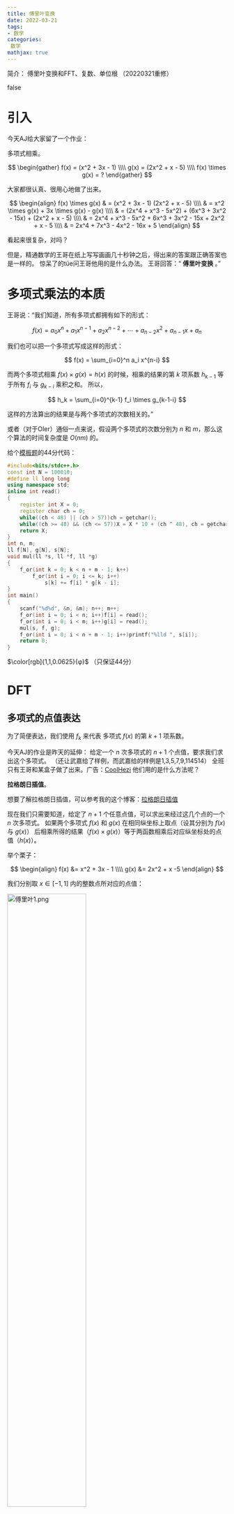 ```yaml
---
title: 傅里叶变换
date: 2022-03-21
tags:
- 数学
categories:
 数学
mathjax: true
---
```


简介： 傅里叶变换和FFT、复数、单位根
（20220321重修）

<!--more-->

<div id="problem-card-vis">false</div>

# 引入

今天AJ给大家留了一个作业：

多项式相乘。

$$
\begin{gather}
f(x) = (x^2 + 3x - 1) \\\\
g(x) = (2x^2 + x - 5) \\\\
f(x) \times g(x) = ?
\end{gather}
$$

大家都很认真、很用心地做了出来。

$$
\begin{align}
f(x) \times g(x) & = (x^2 + 3x - 1) (2x^2 + x - 5) \\\\
& = x^2 \times g(x) + 3x \times g(x) - g(x) \\\\
& = (2x^4 + x^3 - 5x^2) + (6x^3 + 3x^2 - 15x) + (2x^2 + x - 5) \\\\
& = 2x^4 + x^3 - 5x^2 + 6x^3 + 3x^2 - 15x + 2x^2 + x - 5 \\\\
& = 2x^4 + 7x^3 - 4x^2 - 16x + 5
\end{align}
$$

看起来很复杂，对吗？

但是，精通数学的王哥在纸上写写画画几十秒钟之后，得出来的答案跟正确答案也是一样的。
惊呆了的tüe问王哥他用的是什么办法。
王哥回答：“ **傅里叶变换** 。”

# 多项式乘法的本质

王哥说：“我们知道，所有多项式都拥有如下的形式：

$$
f(x) = a_0 x^n + a_1 x^{n-1} + a_2 x^{n-2} + \cdots + a_{n-2} x^2 + a_{n-1} x +a_n
$$

我们也可以把一个多项式写成这样的形式：

$$
f(x) = \sum_{i=0}^n a_i x^{n-i}
$$

而两个多项式相乘 $f(x) \times g(x) = h(x)$ 的时候，相乘的结果的第 $k$ 项系数 $h_{k-1}$ 等于所有 $f_{i}$ 与 $g_{k-i}$ 乘积之和。
所以，

$$
h_k = \sum_{i=0}^{k-1} f_i \times g_{k-1-i}
$$

这样的方法算出的结果是与两个多项式的次数相关的。”

或者（对于OIer）通俗一点来说，假设两个多项式的次数分别为 $n$ 和 $m$，那么这个算法的时间复杂度是 $O(nm)$ 的。

给个[模板题](https://www.luogu.com.cn/problem/P3803)的44分代码：

``` cpp
#include<bits/stdc++.h>
const int N = 100010;
#define ll long long
using namespace std;
inline int read()
{
	register int X = 0;
	register char ch = 0;
	while((ch < 48) || (ch > 57))ch = getchar();
	while((ch >= 48) && (ch <= 57))X = X * 10 + (ch ^ 48), ch = getchar();
	return X;
}
int n, m;
ll f[N], g[N], s[N];
void mul(ll *s, ll *f, ll *g)
{
	f_or(int k = 0; k < n + m - 1; k++)
		f_or(int i = 0; i <= k; i++)
			s[k] += f[i] * g[k - i];
}
int main()
{
	scanf("%d%d", &n, &m); n++; m++;
	f_or(int i = 0; i < n; i++)f[i] = read();
	f_or(int i = 0; i < m; i++)g[i] = read();
	mul(s, f, g);
	f_or(int i = 0; i < n + m - 1; i++)printf("%lld ", s[i]);
	return 0;
}
```

$\color[rgb]{1,1,0.0625}{φ}$ （只保证44分）

# DFT

## 多项式的点值表达

为了简便表达，我们使用 $f_k$ 来代表 多项式 $f(x)$ 的第 $k+1$ 项系数。

今天AJ的作业是昨天的延伸：
给定一个 $n$ 次多项式的 $n+1$ 个点值，要求我们求出这个多项式。
（还让武嘉给了样例，而武嘉给的样例是1,3,5,7,9,114514）
全班只有王哥和某盒子做了出来。广告：[CoolHezi](https://space.bilibili.com/470952379)
他们用的是什么方法呢？

**拉格朗日插值**。

想要了解拉格朗日插值，可以参考我的这个博客：[拉格朗日插值](/maths/lagrange-interpolation)

现在我们只需要知道，给定了 $n+1$ 个任意点值，可以求出来经过这几个点的一个 $n$ 次多项式。
如果两个多项式 $f(x)$ 和 $g(x)$ 在相同纵坐标上取点（设其分别为 $f(x)$  与 $g(x)$） 后相乘所得的结果（$f(x) \times g(x)$）等于两函数相乘后对应纵坐标处的点值（$h(x)$）。

举个栗子：

$$
\begin{align}
f(x) &= x^2 + 3x - 1 \\\\
g(x) &= 2x^2 + x -5
\end{align}
$$

我们分别取 $x \in [-1,1]$ 内的整数点所对应的点值：

<img src="https://i.loli.net/2021/10/17/idm29GlQr7asBTc.png" alt="傅里叶1.png" width="60%" />

我们可以清楚的看到：

$$
\begin{align}
f(-1) & = -3 & f(0) & = -1 & f(1) & = 3 \\\\
g(-1) & = -4 & g(0) & = -5 & g(1) & = -2
\end{align}
$$

相乘之后可得：

$$
\begin{align}
h(-1) & = 12 & h(0) & = 5 & h(1) & = -6
\end{align}
$$

检验一下：

<img src="https://i.loli.net/2021/10/17/AvSKMrem6QlEtIU.png" alt="傅里叶2.png" width="60%" />

但想要求出 $h(x)$ ，我们至少需要4+1=5个点值。

怎么办？

多找几个啊。

于是我们就可以求出最终的多项式。

这就是FT的算法流程。
“把**系数**表达转换为**点值**表达”的算法叫做**DFT**
“把**点值**表达转换为**系数**表达”的算法叫做**IDFT**(DFT的逆运算)

P.S:

+ 从一个多项式的系数表达确定其点值表达的过程称为**求值**(毕竟求点值表达的过程就是取了 n 个 x 然后扔进了多项式求了 n 个值出来)；
+ 而求值运算的逆运算(也就是从一个多项式的点值表达确定其系数表达)被称为**插值**。

F(Fourier)和T(Transform)有了，那F(Fast)呢？

# 单位根与复数

但是最终我们并没有觉得有什么可以加以利用的良好性质啊。
我们这些蒟蒻只会利用一些有理数和一些简单的无理数来进行一些简单的计算，再难一点的就不会了。

~~（而且这个多项式的次数和系数稍微一大就bz了）~~
准确来说，我们最终还是需要 $n+m$ 个点的求值与相乘，最终得到的时间复杂度与 $O(mn)$ 实际上差不太多，而且很可能在某些情况下更劣一些。

但是，法国数学家 **傅里叶** 横空出世，找了一些毒瘤数据代入，结果发现可以分治而使时间复杂度降低。
而他代入的正是单位根 $ω_{n+1}^{0 \to n}$ 。

## 复数

首先我们需要介绍复数。

已经会了的可以[跳过](/maths/fourier-transform/#单位根)。

（p.s.:下面我们使用的所有 $\sqrt{\quad}$ 标识都指的是平方根，算术平方根已使用+-来标记。）

### 复数的概念

#### 虚数

我们所学的数轴是一条直线。

![傅里叶3.png](https://i.loli.net/2021/10/18/ImBF56rhAYUQ2cL.png)

每一个有理数都能完美地与数轴上的某一个点一一对应。

![傅里叶4.png](https://i.loli.net/2021/10/18/GBM34h7yDVjgzSm.png)

$+\sqrt2$ 、 $+\sqrt3$ 等无理数也能很好地对应在数轴上。

![傅里叶5.png](https://i.loli.net/2021/10/18/pAs2ObDQ3Mf7Bv1.png)

但是人们说：“那 $+\sqrt{-1}$ 怎么办啊？”

我们找不到与 $+\sqrt{-1}$ 相对应的点。
而 $+\sqrt{-1}$ 又的的确确存在。

怎么办？

于是人们发明了一个概念：虚数。
而 $+\sqrt{-1}$ 在虚数里面叫做**虚数单位**，用 $i$ 表示。
所以，$i^2=-1$ 。

但是又有人会问：“那 $-\sqrt{-1}$ 又怎么办？”

用 $-i$ 呗。

但是在数轴上，人们仍然找不到对应虚数的点。数轴上的每一个点都对应了一个实数，没有办法找到任何一个新的点来对应虚数了。
所以，人们就在数轴的 0 处添加了一条新的数轴，来代表虚数。这条新的数轴垂直于代表实数的数轴，单位是 $i$ 。

### 复数及其运算

复数形似 $a+bi$ 。
其中 $a$ 称为实部( $\Re$ )， $b$ 称为虚部( $\Im $ )。
复数也有加减乘除等运算。
复数加减时实部虚部分别加减：

$$
(a+bi) \pm (c+di) = (a \pm c) + (b \pm d)i
$$

复数相乘时实部虚部分别相乘：

$$
\begin{align}
(a+bi) \times (c+di) & = a \times (c+di) + bi \times (c+di) \\\\
& = ac + adi + bci - bd \\\\
& = (ac - bd) + (ad + bc)i
\end{align}
$$

复数相除时就有点难办了。
直觉告诉我们 $\dfrac{a+bi}{c+di}$ 不会好化简。

这里需要引入一个概念：复数的共轭。
$a+bi$ 的共轭是 $a-bi$ 。
一个复数乘以其共轭最终得到的是一个实数。（ $(a+bi) \times (a-bi) = a^2 + b^2$ ）

所以当我们化简 $\dfrac{a+bi}{c+di}$ 的时候，我们只需要上下同乘分母的共轭就可以了：
$$
\begin{align}
\frac{a+bi}{c+di} & = \frac{(a+bi)(c-di)}{(c+di)(c-di)} \\\\
& = \frac{(ac+bd) + (bc-ad)i}{c^2+d^2} \\\\
& = \frac{ac+bd}{c^2+d^2} + \frac{bc-ad}{c^2+d^2} i
\end{align}
$$

### 复数在数轴上的表示

那我们怎么在数轴上表示复数呢？

之前我们说过了，虚数单位 $i$ 找不到一个合适的与其对应的数轴上的点。

那我们到底怎么办呢？

于是有人加了一条垂直于原本数轴的轴，用来表示复数的虚部。

就像这样：

<img src="https://i.loli.net/2021/10/18/L9kKUvWyAhiconp.png" alt="傅里叶6.png" width="60%" />

于是我们举几个例子：

![傅里叶7.png](https://i.loli.net/2021/10/19/cgUE58lZkOQJ17G.png)

此时我们关注一下两个虚数的积：

<img src="https://i.loli.net/2021/10/19/RlLhAeVbzxXkHQf.png" alt="傅里叶8.png" width="60%" />

如果我们连接表示复数的点和原点，我们可以看见这三条线的长度分别是 $\sqrt{3^2+4^2}=\sqrt{25}=5$ ，$\sqrt{5^2+2^2}=\sqrt{29}$ 与 $\sqrt{14^2+23^2}=\sqrt{725} =5\sqrt{29}$ 。
凭借大家做几何题的直觉，我们可以看到， $5+2i$ 与 $x$ 轴的夹角与 $3+4i$ 与 $x$ 轴的夹角之和等于 $14+23i$ 与 $x$ 轴的夹角。
而且，通过刚才的例子，我们也可以看见 $5+2i$ 与原点的连线的长度与 $3+4i$ 与原点的连线的长度之积等于 $14+23i$ 与原点连线的长度。
数学家们为了简便地表示这些东西，发明了两个名词：**幅角**和**模长**。
所以，我们可以说，**两个复数相乘时，幅角相加，模长相乘。**

证明：

我们设三个点分别为 $A$  ，$B$ 与 $C$ 。

<img src="https://i.loli.net/2021/10/19/bVRTm4gy9dDhWnE.png" alt="傅里叶9.png" width="40%" />

我们分别连接 $AO$ ， $BO$ 与 $CO$ 。

<img src="https://i.loli.net/2021/10/19/TpDc6xyqOth5r8l.png" alt="傅里叶10.png" width="40%" />

因为 $C$ 点代表的是 $(ac-bd)+(ad+bc)i$ ，所以 $AO$ ， $BO$ 与 $CO$ 的长度分别是：

$$
\begin{align}
AO &= \sqrt{a^2 + b^2} \\\\
BO &= \sqrt{c^2 + d^2} \\\\
CO &= \sqrt{(ac - bd)^2 + (ad+bc)^2}
\end{align}
$$

我们化简一下 $CO$ 的表达式，可得：

$$
\begin{align}
CO & = \sqrt{(ac-bd)^2+(ad+bc)^2} \\\\
& = \sqrt{a^2 c^2 - 2abcd + b^2 d^2 + a^2 d^2 + 2abcd + b^2 c^2} \\\\
& = \sqrt{a^2 (c^2 + d^2) + b^2 (c^2 + d^2)} \\\\
& = \sqrt{(a^2 + b^2) (c^2 + d^2)} \\\\
& = \sqrt{a^2 + b^2} \times \sqrt{c^2 + d^2} \\\\
& = AO \times BO
\end{align}
$$

我们可以得出， $CO=AO \times BO$ 这一结论。

我们再连接 $BC$ 与 $AD$ ，$D$ 点代表 $1+0i$ 。

<img src="https://i.loli.net/2021/10/19/81gGbRmnowh5IpK.png" alt="傅里叶11.png" width="40%" />

凭借你做几何题的直觉，你应该知道 $\triangle AOD$ 与 $\triangle COB$ 看上去是相似的。

没错，他们就是相似的。

证明：

我们先算出来 $AD$ 和 $BC$ 的模长：

$$
\begin{align}
AD & = \sqrt{(a-1)^2 + b^2} \\\\
BC & = \sqrt{(ac-bd-c)^2 + (ad+bc-d)^2} \\\\
& = \sqrt{[(a-1)c-bd]^2 +[(a-1)d + bc]^2} \\\\
& = \sqrt{(a-1)^2 c^2 - 2(a-1)bcd + b^2 d^2 + (a-1)^2 d^2 + 2(a-1)bcd + b^2 c^2} \\\\
& = \sqrt{(a-1)^2 (c^2 + d^2) + b^2 (c^2 + d^2)} \\\\
& = \sqrt{[(a-1)^2 + b^2] (c^2 + d^2)} \\\\
& = \sqrt{(a-1)^2 + b^2} \times \sqrt{c^2 + d^2} \\\\
& = AD \times BO
\end{align}
$$

接下来我们证明两三角形相似：

$$
\begin{gather}
\because 
CO = AO \times BO , DO = 1 \\\\
\therefore \frac{CO}{AO} = \frac{BO}{DO} \\\\
\because BC = AD \times BO\\\\
\therefore \frac{BC}{AD} = BO \\\\
\therefore \frac{CO}{AO} = \frac{BO}{DO} = \frac{BC}{AD} \\\\
\therefore \triangle COB \sim \triangle AOD \\\\
\therefore \angle DOA = \angle BOC \\\\
\because \angle DOC = \angle DOB + \angle BOC \\\\
\therefore \angle DOC = \angle DOB + \angle DOA
\end{gather}
$$

证毕。

## 单位根

现在我们来介绍单位根。

单位根的意义是 $n$ 次方为 1 的复数，也就是 $x^n=1$ 的复数解。

如果你学过三角函数的话你应该十分清楚什么是单位圆。
而单位圆可以帮我们更好地理解什么是单位根和单位根为什么能够代入之后能实现分治。

我们先画出一个单位圆：

<img src="https://i.loli.net/2021/10/20/Eg1hOysmtHIK7YZ.png" alt="傅里叶12.png" width="60%" />

我们知道， $1^n=1$ ，所以单位根的其中一个一定是 $1$ 。

我们连接 $1$ 和 $0$ 。

<img src="https://i.loli.net/2021/10/20/ewkq5Hsl2Xh8iDn.png" alt="傅里叶13.png" width="60%" />

我们在这里举一个 $n=4$ 的栗子来帮助我们理解单位根。

首先，我们知道， $(\pm i)^2 = -1$ ，而 $-1^2=1$ ，
所以 $i$ 和 $-i$ 也是 $n=4$ 时的两个单位根。
当然，因为 $(-1)^2=1$ ，所以我们不能丢下-1。

<img src="https://i.loli.net/2021/10/20/ZgXGK4ioqftFAHa.png" alt="傅里叶14.png" width="60%" />

至此，我们就找齐了 $n=4$ 时的所有单位根。
我们记单位根分别为 $ω^0_4 , ω^1_4 , ω^2_4 , ω^3_4$ 。

但哪个对应哪个呢？

<img src="https://i.loli.net/2021/10/20/pRgxdBbhqrAvweP.png" alt="傅里叶15.png" width="60%" />

当我们观察图像的时候，我们可以发现这四个点与原点的连线可以平分这一个单位圆。
每相邻两条线之间的夹角都是 $90^{\circ}$ 。

当我们推广到 $n=8$ 的时候。我们可以另外得到 $\frac{1}{\sqrt2}+\frac{1}{\sqrt2}i , \frac{1}{\sqrt2}-\frac{1}{\sqrt2}i , -\frac{1}{\sqrt2}+\frac{1}{\sqrt2}i , -\frac{1}{\sqrt2}-\frac{1}{\sqrt2}i$ 四个单位根。

我们把他们表示在复平面上之后会是这样一个情况：

<img src="https://i.loli.net/2021/10/20/jXxYvVbk6ITR5Fc.png" alt="傅里叶16.png" width="60%" />

我们会发现，新增的这四个单位根所对应的点也在圆上，且所有的这几个点与圆心\原点的连线平分这个单位圆为8份。

所以我们可以这样理解，所有的 $ω_n^{0 \to n-1}$ 与原点的连线可以平分单位圆为 $n$ 份，且每相邻两条线之间的夹角都是 $\frac{2π}{n}$ （即 $\frac{360}{n}^{\circ}$ ）

这样就好编号了：从 $1$ 开始，逆时针编号。

举个栗子：

$ω_8^{0 \to 7}$ 的值分别为 $1 , \frac{1}{\sqrt2} + \frac{1}{\sqrt2}i , i , -\frac{1}{\sqrt2} + \frac{1}{\sqrt2}i , -1 , -\frac{1}{\sqrt2} - \frac{1}{\sqrt2}i , -i , \frac{1}{\sqrt2} - \frac{1}{\sqrt2}$ 。

p.s.:虽然我们只承认 $ω_n^k$ 中的 $0\leq k < n$ 的情况，但是 $k\geq n$ 和 $k<0$ 的情况还是有的，这就跟 $\geq 2π$ （即 $360^{\circ}$ ）和 $<0$ （即 $0^{\circ}$ ）的角一样。

### 单位根的性质

单位根有很多性质，这里会列举几个。其中，最后一个是最重要的，也是我们选择代入单位根的原因。

1. $ω^a_n + ω^b_n = ω_n^{a+b}$

  可以从把单位根类比成切蛋糕的方法去理解。

2. $(ω^1_n)^k = ω^k_n$ 

  可以理解成把 $k$ 块蛋糕拼起来。

3. $ω_{λn}^{λk} = ω_n^k$ 

  同可以理解成把一块蛋糕平均切成 $\lambda$ 块。

4. $ω^k_{2n} = - ω_{2n}^{(k+n)\bmod{n}}$

  这是最重要的一条。
  这条的证明可以在复平面上清晰的看出。

<img src="https://i.loli.net/2021/10/20/Huv9WglE7MbLTAj.png" alt="傅里叶17.png" width="60%" />

这一条性质是我们选择代入单位根的原因。但为什么呢？

# FFT

## 分治

傅里叶把多项式 $f(x)$ 按照次数分成奇偶两部分。（忘了的向前翻再看一遍）

即，
$$
\begin{align}
f(x) &= \sum^n_{i=0} a_i x^{n-i} \\\\
&= \sum_{i=0}^{\frac{n}{2}} a_i x^{n-2i} + \sum_{i=0}^{\frac{n}{2}} a_{i+1} x^{n-2i-1} 
\end{align}
$$
我们称 $\displaystyle \sum_{i=0}^{\frac{n}{2}} a_{i+1} x^{n-2i-1}$ 为 $f_o(x)$ ， 称 $\displaystyle \sum_{i=0}^{\frac{n}{2}} a_i x^{n-2i}$ 为 $f_e(x)$ 。

此时我们把式子化简一下，可得
$$
f(x) = f_e(x^2) + x f_o(x^2)
$$

所以，我们想要计算 $f(x)$ 的话，只需要计算 $f_e(x)$ 与 $f_o(x)$ 即可。
当然，我们计算 $f_e(x)$ 与 $f_o(x)$ 的时候，也像刚才我们分解 $f(x)$ 一样，把它们分解掉。
最终我们可以达到分治的效果。

而我们不可能对于所有的点都进行实际的代入求值运算，那样会爆精度。

## 代入求值

我们刚刚介绍了单位根的性质，所以我们可以代入单位根来简化运算。

怎么简化？

我们尝试过代入几个整数来求值，但是那样子复杂度会爆掉。

然后我们就想到了代入相反数。
这样的话，我们只需要求出一半的值，就可以得到另外的所有值了。

我们还可以再快，即进行分治。

但是，分治要求我们每一次分治代入的值都为相反数，这要求了一对相反数的平方仍为相反数。
于是我们就找到了单位根。

我们代入 $ω^k_n$ （$0 \leq k < \dfrac{n}{2}$），可得：
$$
\begin{align}
f(ω^k_n) &= f_e((ω^k_n)^2) + ω^k_n f_o((ω^k_n)^2) \\\\
&= f_e (ω^k_{\frac{n}{2}}) + ω^k_n f_o(ω^k_{\frac{n}{2}})
\end{align}
$$

此时我们对这个式子进行稍稍的变动，可得：
$$
\begin{align}
f(ω^k_n) &= f_e((ω^k_n)^2) + ω^k_n f_o((ω^k_n)^2) \\\\
f(ω_n^{k+\frac{n}{2}}) &= f_e((ω_n^{k+\frac{n}{2}})^2) + ω_n^{k+\frac{n}{2}} f_o((ω_n^{k+\frac{n}{2}})^2) \\\\
&= f_e (ω_n^{2k+n}) + ω_n^{k+\frac{n}{2}} f_o(ω_n^{2k+n}) \\\\
&= f_e (ω_n^{2k}) + ω_n^{k+\frac{n}{2}} f_o(ω_n^{2k}) \\\\
&= f_e (ω_{\frac{n}{2}}^k) + ω_n^{k+\frac{n}{2}} f_o(ω_{\frac{n}{2}}^k) \\\\
&= f_e (ω_{\frac{n}{2}}^k) - ω^k_n f_o(ω_{\frac{n}{2}}^k) \\\\
\end{align}
$$


通过 $\begin{cases} f(ω_n^k)=f_e(ω_{\frac{n}{2}}^k)+ω^k_nf_o(ω_{\frac{n}{2}}^k) \\\\ f(ω_n^{k+\frac{n}{2}})=f_e (ω_{\frac{n}{2}}^k) - ω_n^k f_o(ω_{\frac{n}{2}}^k)\end{cases}$ 这两个式子，我们理论上是可以求出所有点值的。因为 $f_e(x)$ 与 $f_o(x)$ 理论上只有 $f(x)$ 次数的一半，只能得到完整地求出 $f(x)$ 所需要的点值的一半。而两个式子分别能求出一半且互不重复，合起来就是我们所需要的所有点值了。

但是当我们遇到某一层的 $f(x)$ 是奇数次的时候，我们应该怎么办呢？

答案是：自己补。

我们可以手动为这个多项式补成2的整数次幂次。当然，是在不影响多项式整体的值得前提下，所以我们选择补0，即我们补上去的所有的 $a_k$ 都是0。

# 代码实现

## DFT

### 复数结构体

为了表示方便，我们使用结构体来表示复数。

我们同时重载一下运算符，以便做复数之间的四则运算。

``` cpp
#include <cstdio>
#include <cmath>
#include <iostream>
using namespace str;
struct Comp
{
	Comp(double xx = 0, double yy = 0) { x = xx, y = yy; }
	double x, y;
	Comp operator + (Comp const &B) const
	{
		return Comp(x + B.x, y + B.y);
	}
	Comp operator - (Comp const &B) const
	{
		return Comp(x - B.x, y - B.y);
	}
	Comp operator * (Comp const &B) const
	{
		return Comp(x * B.x - y * B.y, x * B.y + y * B.x);
	}
	Comp operator / (Comp const &B) const
	{
		double t = B.x * B.x + B.y * B.y;
		return Comp((x * B.x + y * B.y) / t, (y * B.x - x * B.y) / t);
	}
}a, b;
void write(Comp n)
{
	bool flag = false;
	if(n.x > 0)
	{
		cout << n.x;
	}
	else if(n.x < 0)
	{
		putchar('(');
		flag = true;
		cout << n.x;
	}
	if(n.y > 0)
	{
		if(n.x != 0)putchar('+');
		cout << n.y;
		putchar('i');
	}
	else
	{
		if(n.x == 0)
		{
			putchar('(');
			flag = true;
		}
		cout << n.y;
		putchar('i');
	}
	if(flag)putchar(')');
}
int main()
{
	cin >> a.x >> a.y >> b.x >> b.y;
	Comp c;
	c = a + b;
	write(a), putchar('+'), write(b), putchar('='), write(c), putchar('\n');
	c = a - b;
	write(a), putchar('-'), write(b), putchar('='), write(c), putchar('\n');
	c = a * b;
	write(a), putchar('*'), write(b), putchar('='), write(c), putchar('\n');
	c = a / b;
	write(a), putchar('/'), write(b), putchar('='), write(c), putchar('\n');
	return 0;
}
```

$\color[rgb]{1,1,0.0625}{φ}$

### 预处理单位根

我们之前应该提到过什么是单位根。但是怎么快速求出我们需要用的所有单位根呢？
开根号的方法太慢了，打表又太难。
所以我们使用三角函数。
没学过三角函数的可以自己先学一下~~（话说为什么你会先学傅里叶变换？）~~
我们首先求出 $ω^1_n$ 。

[anime here]

C++的三角函数采用的是弧度制。而刚才我们已经介绍过什么是弧度了。

所以， $ω^1_n$ 就等于 $\cos(\dfrac{2π}{n})+\sin(\dfrac{2π}{n})i$ 。

把得到的结果依次乘起来就是所有的单位根。

``` cpp
#include<cstdio>
#include<cmath>
#define Maxn 1000500
//用这句话能得到得到精确的π
//但是实际上并没有自己手动打更精确
//比如说下一个代码就是我自己手打的
const double Pi = acos(-1);
using namespace std;
struct CP
{
	CP(double xx = 0, double yy = 0) { x = xx, y = yy; }
	double x, y;
	CP operator + (CP const &B) const
	{
		return CP(x + B.x, y + B.y);
	}
	CP operator - (CP const &B) const
	{
		return CP(x - B.x, y - B.y);
	}
	CP operator * (CP const &B) const
	{
		return CP(x * B.x - y * B.y, x * B.y + y * B.x);
	}
//除法没用
}w[Maxn];
//w长得是不是很像ω?
int n;
int main()
{
	scanf("%d", &n);
	CP sav(cos(2 * Pi / n), sin(2 * Pi / n)), buf(1, 0);
	f_or(int i = 0; i < n; i++)
	{
		w[i] = buf;
		buf = buf * sav;
	}
	f_or(int i = 0; i < n; i++)
		printf("w[%d][n]=(%.4lf,%.4lf)\n", i, w[i].x, w[i].y);
	//由于精度问题会出现-0.0000的情况,将就看吧
	return 0;
}
```

[$\blacktriangleright$](https://www.luogu.org/blog/command-block/fft-xue-xi-bi-ji)

### 递归实现

``` cpp
#include <cstdio>
#include <cmath>
#define Maxn 1350000
using namespace std;
const double Pi = 3.1415926535897932394626433832795;
int n, m;
struct CP
{
	CP(double xx = 0, double yy = 0) { x = xx, y = yy; }
	double x, y;
	CP operator + (CP const &B) const
	{
		return CP(x + B.x, y + B.y);
	}
	CP operator - (CP const &B) const
	{
		return CP(x - B.x, y - B.y);
	}
	CP operator * (CP const &B) const
	{
		return CP(x * B.x - y * B.y, x * B.y + y * B.x);
	}
//除法这里没用
}f[Maxn << 1], sav[Maxn << 1];
void dft(CP *f, int len)
{
	if(len == 1)return;//边界
	//指针的使用比较巧妙 
	CP *fl = f, *fr = f + len / 2;
	f_or(int k = 0; k < len; k++)sav[k] = f[k];
	f_or(int k = 0; k < len / 2; k++)//分奇偶打乱
	{
		fl[k] = sav[k << 1]; fr[k] = sav[k << 1 | 1];
	}
	dft(fl, len / 2);
	dft(fr, len / 2);//处理子问题
	//由于每次使用的单位根次数不同(len次单位根),所以要重新求。
	CP tG(cos(2 * Pi / len), sin(2 * Pi / len)), buf(1, 0);
	f_or(int k = 0; k < len / 2; k++)
	{
//这里buf = (len次单位根的第k个) 
		sav[k] = fl[k] + buf * fr[k];//(1)
		sav[k + len / 2] = fl[k] - buf * fr[k];//(2)
		//这两条语句具体见上面的式子
		buf = buf * tG;//得到下一个单位根。
	}f_or(int k = 0; k < len; k++)f[k] = sav[k];
}
int main()
{
	scanf("%d", &n);
	f_or(int i = 0; i < n; i++)scanf("%lf", &f[i].x);
	//一开始都是实数,虚部为0
	f_or(m = 1; m < n; m <<= 1);
	//把长度补到2的幂,不必担心高次项的系数,因为默认为0
	dft(f, m);
	f_or(int i = 0; i < m; ++i)
		printf("(%.4f,%.4f)\n", f[i].x, f[i].y);
	return 0;
}
```

[$\blacktriangleright$](https://www.luogu.org/blog/command-block/fft-xue-xi-bi-ji)

好了，我相信你已经学会了利用DFT把多项式拆成一系列点值了。

但是我们怎么把这些点值还原为多项式呢？

# IDFT

IDFT只需要改变DFT中的一点东西就可以得到。

因为我们代入的时候，得到了一个点值序列，我们在此称其为 $u$ ，而 $\displaystyle u[k]=\sum_{i=0}^{n-1} (ω^k_n)^i f(i)$ ，所以 $\displaystyle f(i) = \frac{\sum\limits_{i=0}^{n-1} (ω_n^{-k})^i u[i]}{n}$ 。

具体的证明过程目前请见[这里](https://www.luogu.com.cn/blog/command-block/fft-xue-xi-bi-ji) 。这个证明涉及到了单位根反演，可以再写一篇博客，所以我等写到的时候再补全证明。

上代码：

``` cpp
#include <bits/stdc++.h>
#include <cmath>
const int N = 1350010;
using namespace std;
const double Pi = 3.1415926535897932384626433832795;
int n, m;
struct CP
{
	CP(double xx = 0, double yy = 0) { x = xx, y = yy; }
	double x, y;
	CP operator + (CP const &B) const
	{
		return CP(x + B.x, y + B.y);
	}
	CP operator - (CP const &B) const
	{
		return CP(x - B.x, y - B.y);
	}
	CP operator * (CP const &B) const
	{
		return CP(x * B.x - y * B.y, x * B.y + y * B.x);
	}
}f[N << 1], p[N << 1], sav[N << 1];
int tr[N << 1];
void fft(CP *f, bool flag)
{
	f_or(int i = 0; i < n; i++)
		if(i < tr[i])swap(f[i], f[tr[i]]);
	f_or(int p = 2; p <= n; p <<= 1)
	{
		int len = p >> 1;
		CP tG(cos(2 * Pi / p), sin(2 * Pi / p));
		if(!flag)tG.y *= -1;
		f_or(int k = 0; k < n; k += p)
		{
			CP buf(1, 0);
			f_or(int l = k; l < k + len; l++)
			{
				CP tt = buf * f[len + l];
				f[len + l] = f[l] - tt;
				f[l] = f[l] + tt;
				buf = buf * tG;
			}
		}
	}
}
int main()
{
	scanf("%d%d", &n, &m);
	f_or(int i = 0; i <= n; i++)scanf("%lf", &f[i].x);
	f_or(int i = 0; i <= m; i++)scanf("%lf", &p[i].x);
	f_or(m += n, n = 1; n <= m; n <<= 1);
	f_or(int i = 0; i < n; i++)
		tr[i] = (tr[i >> 1] >> 1) | ((i & 1) ? n >> 1 : 0);
	fft(f, 1); fft(p, 1);
	f_or(int i = 0; i < n; ++i)f[i] = f[i] * p[i];
	fft(f, 0);
	f_or(int i = 0; i <= m; ++i)printf("%d ", ( int )(f[i].x / n + 0.49));
	return 0;
}

```

[$\blacktriangleright$](https://www.luogu.org/blog/command-block/fft-xue-xi-bi-ji)

